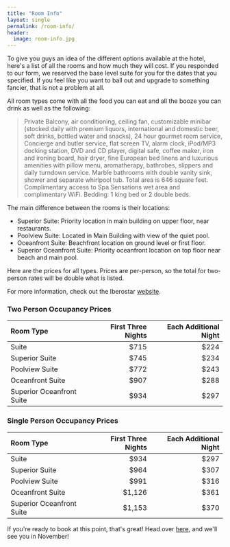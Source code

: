 ```yaml
---
title: "Room Info"
layout: single
permalink: /room-info/
header:
  image: room-info.jpg
---
```


To give you guys an idea of the different options available at the hotel,
here's a list of all the rooms and how much they will cost. If you responded to
our form, we reserved the base level suite for you for the dates that you
specified. If you feel like you want to ball out and upgrade to something
fancier, that is not a problem at all.

All room types come with all the food you can eat and all the booze you can
drink as well as the following:

> Private Balcony, air conditioning, ceiling fan, customizable minibar (stocked
daily with premium liquors, international and domestic beer, soft drinks,
bottled water and snacks), 24 hour gourmet room service, Concierge and butler
service, flat screen TV, alarm clock, iPod/MP3 docking station, DVD and CD
player, digital safe, coffee maker, iron and ironing board, hair dryer, fine
European bed linens and luxurious amenities with pillow menu, aromatherapy,
bathrobes, slippers and daily turndown service. Marble bathrooms with double
vanity sink, shower and separate whirlpool tub. Total area is 646 square feet.
Complimentary access to Spa Sensations wet area and complimentary WiFi.
Bedding: 1 king bed or 2 double beds.

The main difference between the rooms is their locations:

- Superior Suite: Priority location in main building on upper floor, near restaurants.
- Poolview Suite: Located in Main Building with view of the quiet pool.
- Oceanfront Suite: Beachfront location on ground level or first floor.
- Superior Oceanfront Suite: Priority oceanfront location on top floor near beach and main pool.

Here are the prices for all types. Prices are per-person, so the total for
two-person rates will be double what is listed.

For more information, check out the Iberostar
[website](http://www.thegrandcollection.com/en/hotels/riviera-maya/iberostar-grand-hotel-paraiso/rooms).

### Two Person Occupancy Prices

| Room Type                 | First Three Nights | Each Additional Night |
|:--------------------------|-------------------:|----------------------:|
| Suite                     |               $715 |                  $224 |
| Superior Suite            |               $745 |                  $234 |
| Poolview Suite            |               $772 |                  $243 |
| Oceanfront Suite          |               $907 |                  $288 |
| Superior Oceanfront Suite |               $934 |                  $297 |

### Single Person Occupancy Prices

| Room Type                 | First Three Nights | Each Additional Night |
|:--------------------------|-------------------:|----------------------:|
| Suite                     |               $934 |                  $297 |
| Superior Suite            |               $964 |                  $307 |
| Poolview Suite            |               $991 |                  $316 |
| Oceanfront Suite          |             $1,126 |                  $361 |
| Superior Oceanfront Suite |             $1,153 |                  $370 |

If you're ready to book at this point, that's great! Head over
[here](/book-now/), and we'll see you in November!
